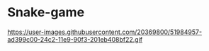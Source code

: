 # Snake-game
https://user-images.githubusercontent.com/20369800/51984957-ad399c00-24c2-11e9-90f3-201eb408bf22.gif
